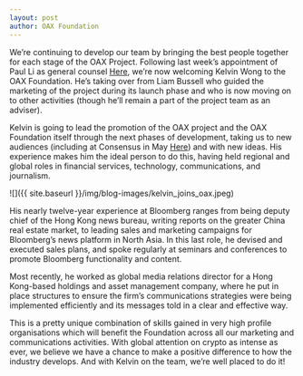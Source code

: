 ```yaml
---
layout: post
author: OAX Foundation
---
```

We’re continuing to develop our team by bringing the best people together for each stage of the OAX Project. Following last week’s appointment of Paul Li as general counsel [Here](https://medium.com/@OAX_Foundation/appointment-of-general-counsel-c2d25e9aeb8e), we’re now welcoming Kelvin Wong to the OAX Foundation. He’s taking over from Liam Bussell who guided the marketing of the project during its launch phase and who is now moving on to other activities (though he’ll remain a part of the project team as an adviser).

Kelvin is going to lead the promotion of the OAX project and the OAX Foundation itself through the next phases of development, taking us to new audiences (including at Consensus in May [Here](https://www.coindesk.com/events/consensus-2018)) and with new ideas. His experience makes him the ideal person to do this, having held regional and global roles in financial services, technology, communications, and journalism.

![]({{ site.baseurl }}/img/blog-images/kelvin_joins_oax.jpeg)

His nearly twelve-year experience at Bloomberg ranges from being deputy chief of the Hong Kong news bureau, writing reports on the greater China real estate market, to leading sales and marketing campaigns for Bloomberg’s news platform in North Asia. In this last role, he devised and executed sales plans, and spoke regularly at seminars and conferences to promote Bloomberg functionality and content.

Most recently, he worked as global media relations director for a Hong Kong-based holdings and asset management company, where he put in place structures to ensure the firm’s communications strategies were being implemented efficiently and its messages told in a clear and effective way.

This is a pretty unique combination of skills gained in very high profile organisations which will benefit the Foundation across all our marketing and communications activities. With global attention on crypto as intense as ever, we believe we have a chance to make a positive difference to how the industry develops. And with Kelvin on the team, we’re well placed to do it!
